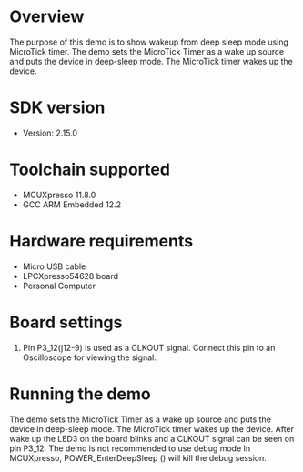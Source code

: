 Overview
========
The purpose of this demo is to show wakeup from deep sleep mode using MicroTick timer.
The demo sets the MicroTick Timer as a wake up source and puts the device in deep-sleep mode. 
The MicroTick timer wakes up the device. 

SDK version
===========
- Version: 2.15.0

Toolchain supported
===================
- MCUXpresso  11.8.0
- GCC ARM Embedded  12.2

Hardware requirements
=====================
- Micro USB cable
- LPCXpresso54628 board
- Personal Computer

Board settings
==============
1. Pin P3_12(j12-9) is used as a CLKOUT signal. Connect this pin to an Oscilloscope for viewing the signal. 

Running the demo
================
The demo sets the MicroTick Timer as a wake up source and puts the device in deep-sleep mode. 
The MicroTick timer wakes up the device. After wake up the LED3 on the board blinks and a 
CLKOUT signal can be seen on pin P3_12.
The demo is not recommended to use debug mode In MCUXpresso, POWER_EnterDeepSleep () will 
kill the debug session.
